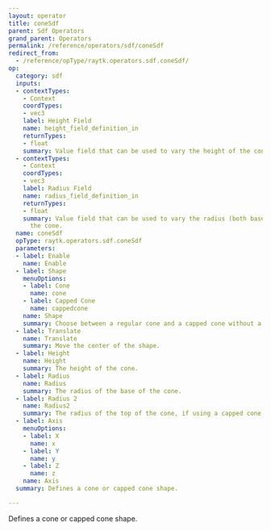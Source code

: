 ```yaml
---
layout: operator
title: coneSdf
parent: Sdf Operators
grand_parent: Operators
permalink: /reference/operators/sdf/coneSdf
redirect_from:
  - /reference/opType/raytk.operators.sdf.coneSdf/
op:
  category: sdf
  inputs:
  - contextTypes:
    - Context
    coordTypes:
    - vec3
    label: Height Field
    name: height_field_definition_in
    returnTypes:
    - float
    summary: Value field that can be used to vary the height of the cone.
  - contextTypes:
    - Context
    coordTypes:
    - vec3
    label: Radius Field
    name: radius_field_definition_in
    returnTypes:
    - float
    summary: Value field that can be used to vary the radius (both base and top) of
      the cone.
  name: coneSdf
  opType: raytk.operators.sdf.coneSdf
  parameters:
  - label: Enable
    name: Enable
  - label: Shape
    menuOptions:
    - label: Cone
      name: cone
    - label: Capped Cone
      name: cappedcone
    name: Shape
    summary: Choose between a regular cone and a capped cone without a tip.
  - label: Translate
    name: Translate
    summary: Move the center of the shape.
  - label: Height
    name: Height
    summary: The height of the cone.
  - label: Radius
    name: Radius
    summary: The radius of the base of the cone.
  - label: Radius 2
    name: Radius2
    summary: The radius of the top of the cone, if using a capped cone.
  - label: Axis
    menuOptions:
    - label: X
      name: x
    - label: Y
      name: y
    - label: Z
      name: z
    name: Axis
  summary: Defines a cone or capped cone shape.

---
```



Defines a cone or capped cone shape.